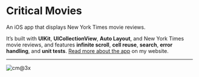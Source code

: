 # Critical Movies

An iOS app that displays New York Times movie reviews. 

It’s built with **UIKit**, **UICollectionView**, **Auto Layout**, and New York Times movie reviews, and features **infinite scroll**, **cell reuse**, **search**, **error handling**, and **unit tests**. [Read more about the app](https://phillipbaker.me/critical-movies/) on my website.

---

![cm@3x](https://user-images.githubusercontent.com/16352712/157089401-8dbd284f-833e-40b0-99b8-8addfe89fe11.png)
